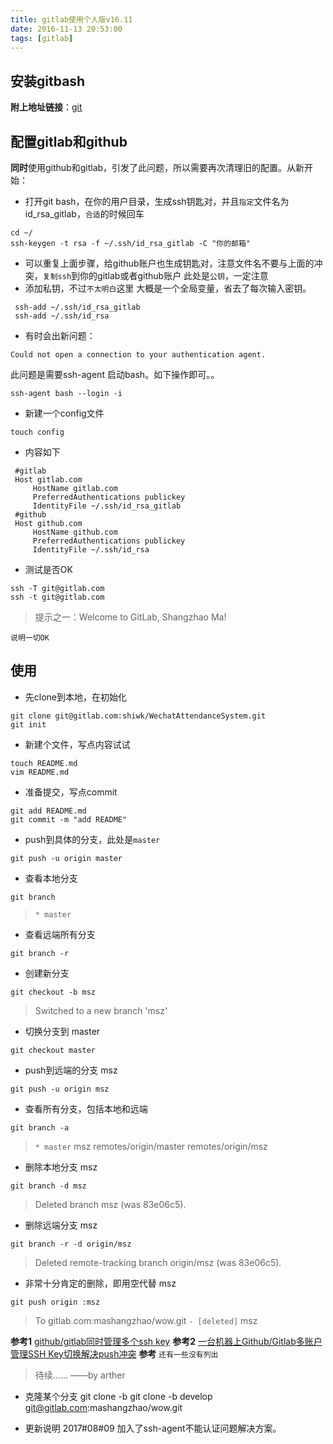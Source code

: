 ```yaml
---
title: gitlab使用个人版v16.11
date: 2016-11-13 20:53:00
tags: [gitlab] 
---
```


## 安装gitbash
**附上地址链接**：[git](https://git-scm.com/downloads)
<!-- more -->
## 配置gitlab和github

**同时**使用github和gitlab，引发了此问题，所以需要再次清理旧的配置。从新开始：
    
   * 打开git bash，在你的用户目录，生成ssh钥匙对，并且`指定`文件名为id_rsa_gitlab，`合适`的时候回车
   ```
   cd ~/
   ssh-keygen -t rsa -f ~/.ssh/id_rsa_gitlab -C "你的邮箱"
   ```
   * 可以重复上面步骤，给github账户也生成钥匙对，注意文件名不要与上面的冲突，`复制ssh`到你的gitlab或者github账户
   此处是`公钥`，一定注意
   * 添加私钥，不过`不太明白`这里
   大概是一个全局变量，省去了每次输入密钥。
   ```
    ssh-add ~/.ssh/id_rsa_gitlab
    ssh-add ~/.ssh/id_rsa
   ```
  * 有时会出新问题：
  ```
  Could not open a connection to your authentication agent.
  ```
  此问题是需要ssh-agent 启动bash。如下操作即可。。
  ```
  ssh-agent bash --login -i
  ```
   * 新建一个config文件
```
touch config
```
   * 内容如下
   ```
    #gitlab
    Host gitlab.com
        HostName gitlab.com
        PreferredAuthentications publickey
        IdentityFile ~/.ssh/id_rsa_gitlab
    #github
    Host github.com
        HostName github.com
        PreferredAuthentications publickey
        IdentityFile ~/.ssh/id_rsa
   ```
   * 测试是否OK
   ```
   ssh -T git@gitlab.com
   ssh -t git@gitlab.com
   ```
 > 提示之一：Welcome to GitLab, Shangzhao Ma!

`说明一切OK`

## 使用
* 先clone到本地，在初始化
```
git clone git@gitlab.com:shiwk/WechatAttendanceSystem.git
git init
```
* 新建个文件，写点内容试试
```
touch README.md
vim README.md
```
* 准备提交，写点commit
```
git add README.md
git commit -m "add README"
```
* push到具体的分支，此处是`master`
```
git push -u origin master
```
* 查看本地分支
```
git branch
```
> `* master`

* 查看远端所有分支
```
git branch -r
```
* 创建新分支
```
git checkout -b msz
```
> Switched to a new branch 'msz'

* 切换分支到 master
```
git checkout master
```
* push到远端的分支 msz
```
git push -u origin msz
```
* 查看所有分支，包括本地和远端
```
git branch -a
```
> `* master` 
      msz
      remotes/origin/master
      remotes/origin/msz

* 删除本地分支 msz
```
git branch -d msz
```
> Deleted branch msz (was 83e06c5).

* 删除远端分支 msz
```
git branch -r -d origin/msz
```
>    Deleted remote-tracking branch origin/msz (was 83e06c5).

* 非常十分肯定的删除，即用空代替 msz
```
git push origin :msz
```
> To gitlab.com:mashangzhao/wow.git
    `- [deleted]`         msz

**参考1** [github/gitlab同时管理多个ssh key](http://xuyuan923.github.io/2014/11/04/github-gitlab-ssh/)
**参考2** [一台机器上Github/Gitlab多账户管理SSH Key切换解决push冲突](http://www.ixirong.com/2015/07/29/how-to-use-github-gitlab-together/)
**参考** `还有一些没有列出`

> 待续…… ——by arther

* 克隆某个分支
git clone -b <branch name > <repo name>
git clone -b develop git@gitlab.com:mashangzhao/wow.git

* 更新说明 2017#08#09
 加入了ssh-agent不能认证问题解决方案。
